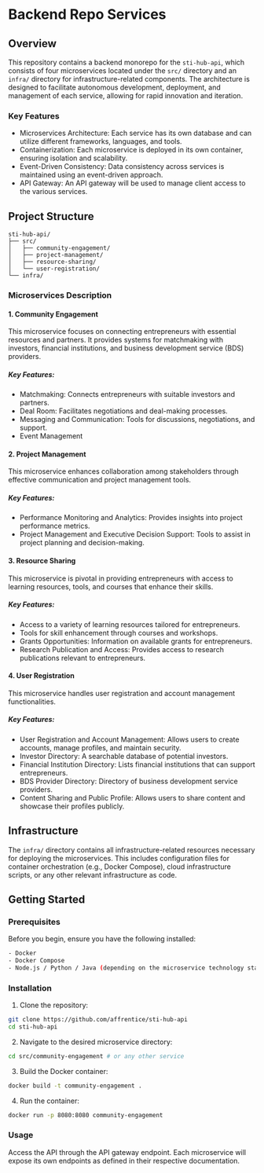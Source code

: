 # Backend Repo Services

## Overview

This repository contains a backend monorepo for the `sti-hub-api`, which consists of four microservices located under the `src/` directory and an `infra/` directory for infrastructure-related components. The architecture is designed to facilitate autonomous development, deployment, and management of each service, allowing for rapid innovation and iteration.

### Key Features

- Microservices Architecture: Each service has its own database and can utilize different frameworks, languages, and tools.
- Containerization: Each microservice is deployed in its own container, ensuring isolation and scalability.
- Event-Driven Consistency: Data consistency across services is maintained using an event-driven approach.
- API Gateway: An API gateway will be used to manage client access to the various services.

## Project Structure

```
sti-hub-api/
├── src/
│   ├── community-engagement/
│   ├── project-management/
│   ├── resource-sharing/
│   └── user-registration/
└── infra/
```


### Microservices Description

#### 1. Community Engagement

This microservice focuses on connecting entrepreneurs with essential resources and partners. It provides systems for matchmaking with investors, financial institutions, and business development service (BDS) providers.

##### Key Features:
- Matchmaking: Connects entrepreneurs with suitable investors and partners.
- Deal Room: Facilitates negotiations and deal-making processes.
- Messaging and Communication: Tools for discussions, negotiations, and support.
- Event Management

#### 2. Project Management

This microservice enhances collaboration among stakeholders through effective communication and project management tools.

##### Key Features:

- Performance Monitoring and Analytics: Provides insights into project performance metrics.
- Project Management and Executive Decision Support: Tools to assist in project planning and decision-making.

#### 3. Resource Sharing

This microservice is pivotal in providing entrepreneurs with access to learning resources, tools, and courses that enhance their skills.

##### Key Features:
- Access to a variety of learning resources tailored for entrepreneurs.
- Tools for skill enhancement through courses and workshops.
- Grants Opportunities: Information on available grants for entrepreneurs.
- Research Publication and Access: Provides access to research publications relevant to entrepreneurs.

#### 4. User Registration

This microservice handles user registration and account management functionalities.

##### Key Features:
- User Registration and Account Management: Allows users to create accounts, manage profiles, and maintain security.
- Investor Directory: A searchable database of potential investors.
- Financial Institution Directory: Lists financial institutions that can support entrepreneurs.
- BDS Provider Directory: Directory of business development service providers.
- Content Sharing and Public Profile: Allows users to share content and showcase their profiles publicly.

## Infrastructure

The `infra/` directory contains all infrastructure-related resources necessary for deploying the microservices. This includes configuration files for container orchestration (e.g., Docker Compose), cloud infrastructure scripts, or any other relevant infrastructure as code.

## Getting Started

### Prerequisites

Before you begin, ensure you have the following installed:
```bash
- Docker
- Docker Compose
- Node.js / Python / Java (depending on the microservice technology stack)
```

### Installation

1. Clone the repository:
```bash
git clone https://github.com/affrentice/sti-hub-api
cd sti-hub-api
```

2. Navigate to the desired microservice directory:
```bash
cd src/community-engagement # or any other service
```

3. Build the Docker container:
```bash
docker build -t community-engagement .
```

4. Run the container:
```bash
docker run -p 8080:8080 community-engagement
```

### Usage

Access the API through the API gateway endpoint. Each microservice will expose its own endpoints as defined in their respective documentation.
